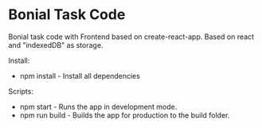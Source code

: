 # Bonial Task Code

Bonial task code with Frontend based on create-react-app. 
Based on react and "indexedDB" as storage.


Install:

- npm install - Install all dependencies

Scripts:

- npm start - Runs the app in development mode.
- npm run build - Builds the app for production to the build folder.
